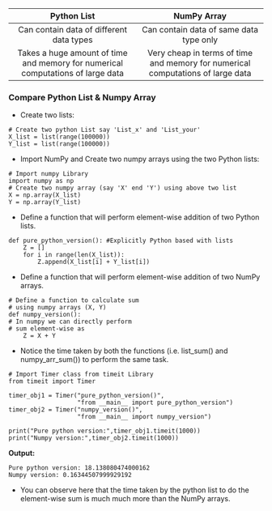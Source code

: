 |Python List | NumPy Array |
| :--------: | :---------: |
| Can contain data of different data types | Can contain data of same data type only |
| Takes a huge amount of time and memory for numerical computations of large data | Very cheap in terms of time and memory for numerical computations of large data |

### Compare Python List & Numpy Array

* Create two lists:  

```
# Create two python List say 'List_x' and 'List_your'
X_list = list(range(100000))
Y_list = list(range(100000))
```




* Import NumPy and Create two numpy arrays using the two Python lists:  

```
# Import numpy Library
import numpy as np
# Create two numpy array (say 'X' end 'Y') using above two list
X = np.array(X_list)
Y = np.array(Y_list)
```


* Define a function that will perform element-wise addition of two Python lists.  



```
def pure_python_version(): #Explicitly Python based with lists
    Z = []
    for i in range(len(X_list)):
        Z.append(X_list[i] + Y_list[i])
```



* Define a function that will perform element-wise addition of two NumPy arrays.  


```
# Define a function to calculate sum
# using numpy arrays (X, Y)
def numpy_version():
# In numpy we can directly perform
# sum element-wise as
    Z = X + Y 
```





* Notice the time taken by both the functions (i.e. list_sum() and numpy\_arr\_sum()) to perform the same task.  


```
# Import Timer class from timeit Library
from timeit import Timer
```

```
timer_obj1 = Timer("pure_python_version()", 
                   "from __main__ import pure_python_version")
timer_obj2 = Timer("numpy_version()", 
                   "from __main__ import numpy_version")

print("Pure python version:",timer_obj1.timeit(1000))
print("Numpy version:",timer_obj2.timeit(1000))
```

**Output:**

```
Pure python version: 18.138080474000162
Numpy version: 0.16344507999929192
```


* You can observe here that the time taken by the python list to do the element-wise sum is much much more than the NumPy arrays.